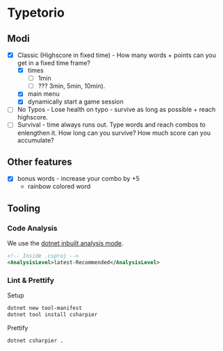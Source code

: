# Typetorio

## Modi

- [x] Classic (Highscore in fixed time) - How many words + points can you get in a fixed time frame?
  - [x] times
    - [ ] 1min
    - [ ] ??? 3min, 5min, 10min).
  - [x] main menu
  - [x] dynamically start a game session
- [ ] No Typos - Lose health on typo - survive as long as possible + reach highscore.
- [ ] Survival - time always runs out. Type words and reach combos to enlengthen it. How long can you survive? How much score can you accumulate?

## Other features

- [x] bonus words - increase your combo by +5
  - rainbow colored word

## Tooling

### Code Analysis

We use the [dotnet inbuilt analysis mode](https://learn.microsoft.com/en-us/dotnet/core/project-sdk/msbuild-props#analysismode).

```xml
<!-- Inside .csproj -->
<AnalysisLevel>latest-Recommended</AnalysisLevel>
```

### Lint & Prettify

Setup

```sh
dotnet new tool-manifest
dotnet tool install csharpier
```

Prettify

```sh
dotnet csharpier .
```
